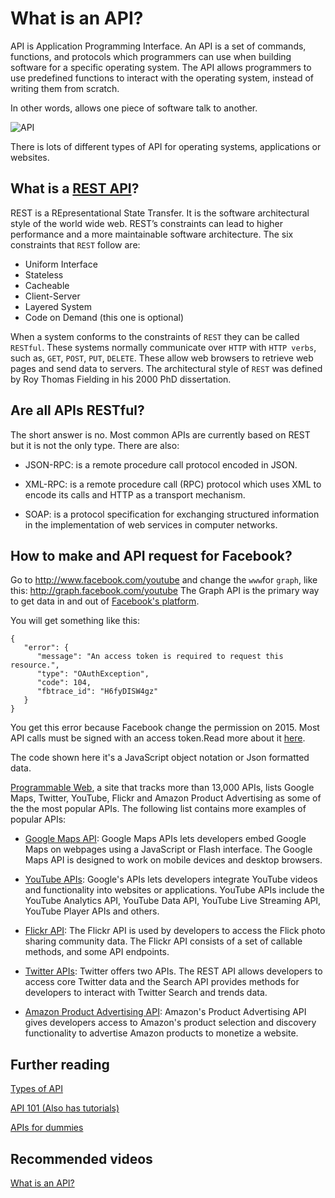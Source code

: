 # What is an API?

API is Application Programming Interface. An API is a set of commands, functions, and protocols which programmers can use when building software for a specific operating system. The API allows programmers to use predefined functions to interact with the operating system, instead of writing them from scratch.

In other words, allows one piece of software talk to another.

![API](http://restful-api-design.readthedocs.org/en/latest/_images/scope.png)

There is lots of different types of API  for operating systems, applications or websites.

## What is a [REST API](http://www.restapitutorial.com/lessons/whatisrest.html#)?

REST is a REpresentational State Transfer. It is the software architectural style of the world wide web. REST’s constraints can lead to higher performance and a more maintainable software architecture.
The six constraints that ```REST``` follow are:

* Uniform Interface
* Stateless
* Cacheable
* Client-Server
* Layered System
* Code on Demand (this one is optional)

When a system conforms to the constraints of ```REST``` they can be called ```RESTful```. These systems normally communicate over ```HTTP``` with ```HTTP verbs```, such as, ```GET```, ```POST```, ```PUT```, ```DELETE```. These allow web browsers to retrieve web pages and send data to servers.
The architectural style of ```REST``` was defined by Roy Thomas Fielding in his 2000 PhD dissertation.

## Are all APIs RESTful?
The short answer is no. Most common APIs are currently based on REST but it is not the only type. There are also:


* JSON-RPC: is a remote procedure call protocol encoded in JSON.

* XML-RPC:  is a remote procedure call (RPC) protocol which uses XML to encode its calls and HTTP as a transport mechanism.

* SOAP: is a protocol specification for exchanging structured information in the implementation of web services in computer networks.

## How to make and API request for Facebook?

Go to http://www.facebook.com/youtube and change the ```www```for ```graph```, like this: http://graph.facebook.com/youtube
The Graph API is the primary way to get data in and out of [Facebook's platform](https://developers.facebook.com/docs/graph-api/overview).

You will get something like this:

```
{
   "error": {
      "message": "An access token is required to request this resource.",
      "type": "OAuthException",
      "code": 104,
      "fbtrace_id": "H6fyDISW4gz"
   }
}
```

You get this error because Facebook change the permission on 2015. Most API calls must be signed with an access token.Read more about it [here](https://developers.facebook.com/docs/graph-api/using-graph-api).

The code shown here it's a JavaScript object notation or Json formatted data.

[Programmable Web](http://www.programmableweb.com/), a site that tracks more than 13,000 APIs, lists Google Maps, Twitter, YouTube, Flickr and Amazon Product Advertising as some of the the most popular APIs.
The following list contains more examples of popular APIs:

* [Google Maps API](https://developers.google.com/maps/): Google Maps APIs lets developers embed Google Maps on webpages using a JavaScript or Flash interface. The Google Maps API is designed to work on mobile devices and desktop browsers.

* [YouTube APIs](https://developers.google.com/youtube/): Google's APIs lets developers integrate YouTube videos and functionality into websites or applications. YouTube APIs include the YouTube Analytics API, YouTube Data API, YouTube Live Streaming API, YouTube Player APIs and others.

* [Flickr API](https://www.flickr.com/services/api/): The Flickr API is used by developers to access the Flick photo sharing community data. The Flickr API consists of a set of callable methods, and some API endpoints.

* [Twitter APIs](https://dev.twitter.com/): Twitter offers two APIs. The REST API allows developers to access core Twitter data and the Search API provides methods for developers to interact with Twitter Search and trends data.

* [Amazon Product Advertising API](https://affiliate-program.amazon.com/gp/advertising/api/detail/main.html): Amazon's Product Advertising API gives developers access to Amazon's product selection and discovery functionality to advertise Amazon products to monetize a website.


## Further reading

[Types of API](http://www.slideshare.net/sarahmaddox/api-types)

[API 101 (Also has tutorials)](https://developer.ibm.com/apimanagement/docs/api-101/)

[APIs for dummies](http://www-01.ibm.com/common/ssi/cgi-bin/ssialias?htmlfid=WSM14025USEN&appname=skmwww)

## Recommended videos

[What is an API?](https://www.youtube.com/watch?v=s7wmiS2mSXY)
